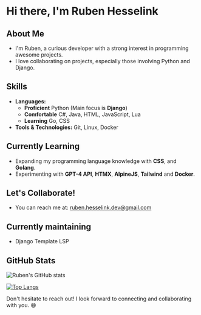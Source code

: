 # Hi there, I'm Ruben Hesselink

## About Me

- I'm Ruben, a curious developer with a strong interest in programming awesome projects.
- I love collaborating on projects, especially those involving Python and Django.

## Skills

- **Languages:**
  - **Proficient** Python (Main focus is **Django**)
  - **Comfortable** C#, Java, HTML, JavaScript, Lua
  - **Learning** Go, CSS
- **Tools & Technologies:** Git, Linux, Docker

## Currently Learning

- Expanding my programming language knowledge with **CSS**, and **Golang**.
- Experimenting with **GPT-4 API**, **HTMX**, **AlpineJS**, **Tailwind** and **Docker**.

## Let's Collaborate!
- You can reach me at: [ruben.hesselink.dev@gmail.com](mailto:ruben.hesselink.dev@gmail.com)

## Currently maintaining
- Django Template LSP

## GitHub Stats

![Ruben's GitHub stats](https://github-readme-stats.vercel.app/api?username=rubenhesselink&show_icons=true&theme=radical)


[![Top Langs](https://github-readme-stats.vercel.app/api/top-langs/?username=rubenhesselink&layout=compact&theme=radical)](https://github.com/anuraghazra/github-readme-stats)


Don't hesitate to reach out! I look forward to connecting and collaborating with you. 😄

<!---
rubenhesselink/rubenhesselink is a ✨ special ✨ repository because its `README.md` (this file) appears on your GitHub profile.
You can click the Preview link to take a look at your changes.
--->
